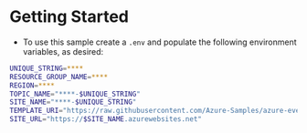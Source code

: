 # Getting Started

- To use this sample create a `.env` and populate the following environment variables, as desired:

```bash
UNIQUE_STRING=****
RESOURCE_GROUP_NAME=****
REGION=****
TOPIC_NAME="****-$UNIQUE_STRING"
SITE_NAME="****-$UNIQUE_STRING"
TEMPLATE_URI="https://raw.githubusercontent.com/Azure-Samples/azure-event-grid-viewer/main/azuredeploy.json"
SITE_URL="https://$SITE_NAME.azurewebsites.net"
```
